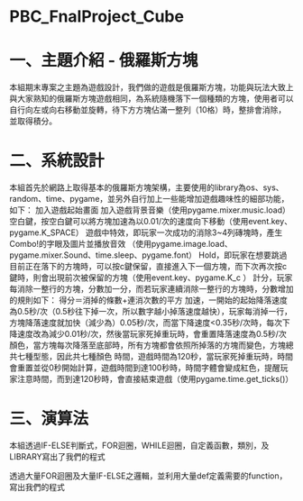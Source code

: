 # PBC_FnalProject_Cube

# 一、主題介紹 - 俄羅斯方塊
本組期末專案之主題為遊戲設計，我們做的遊戲是俄羅斯方塊，功能與玩法大致上與大家熟知的俄羅斯方塊遊戲相同，為系統隨機落下一個種類的方塊，使用者可以自行向左或向右移動並旋轉，待下方方塊佔滿一整列（10格）時，整排會消除，並取得積分。
# 二、系統設計
本組首先於網路上取得基本的俄羅斯方塊架構，主要使用的library為os、sys、random、time、pygame，並另外自行加上一些能增加遊戲趣味性的細部功能，如下：
加入遊戲起始畫面
加入遊戲背景音樂（使用pygame.mixer.music.load）
空白鍵，按空白鍵可以將方塊加速為以0.01/次的速度向下移動（使用event.key、pygame.K_SPACE）
遊戲中特效，即玩家一次成功的消除3~4列磚塊時，產生Combo!的字眼及圖片並播放音效 （使用pygame.image.load、pygame.mixer.Sound、time.sleep、pygame.font）
Hold，即玩家在想要跳過目前正在落下的方塊時，可以按c鍵保留，直接進入下一個方塊，而下次再次按c鍵時，則會出現前次被保留的方塊（使用event.key、pygame.K_c ）
計分，玩家每消除一整行的方塊，分數加一分，而若玩家連續消除一整行的方塊時，分數增加的規則如下：
         得分＝消掉的條數+連消次數的平方
加速，一開始的起始降落速度為0.5秒/次（0.5秒往下掉一次，所以數字越小掉落速度越快），玩家每消掉一行，方塊降落速度就加快（減少為）0.05秒/次，而當下降速度<0.35秒/次時，每次下降速度改為減少0.01秒/次，然後當玩家死掉重玩時，會重置降落速度為0.5秒/次
顏色，當方塊每次降落至底部時，所有方塊都會依照所掉落的方塊而變色，方塊總共七種型態，因此共七種顏色
時間，遊戲時間為120秒，當玩家死掉重玩時，時間會重置並從0秒開始計算，遊戲時間到達100秒時，時間字體會變成紅色，提醒玩家注意時間，而到達120秒時，會直接結束遊戲（使用pygame.time.get_ticks()）
# 三、演算法

本組透過IF-ELSE判斷式，FOR迴圈，WHILE迴圈，自定義函數，類別，及LIBRARY寫出了我們的程式

透過大量FOR迴圈及大量IF-ELSE之邏輯，並利用大量def定義需要的function，寫出我們的程式
